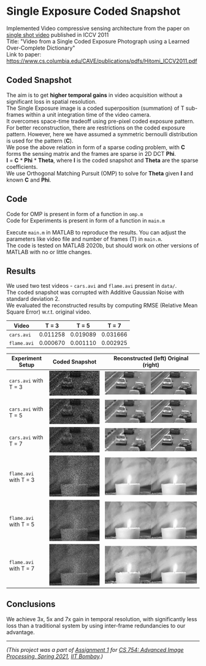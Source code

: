 # Single Exposure Coded Snapshot

Implemented Video compressive sensing architecture from the paper on [single shot video](https://www.cs.columbia.edu/CAVE/projects/single_shot_video/) published in ICCV 2011  
Title: "Video from a Single Coded Exposure Photograph using a Learned Over-Complete Dictionary"  
Link to paper: https://www.cs.columbia.edu/CAVE/publications/pdfs/Hitomi_ICCV2011.pdf

## Coded Snapshot

The aim is to get **higher temporal gains** in video acquisition without a significant loss in spatial resolution.  
The Single Exposure image is a coded superposition (summation) of T sub-frames within a unit integration time of the video camera.  
It overcomes space-time tradeoff using pre-pixel coded exposure pattern.  
For better reconstruction, there are restrictions on the coded exposure pattern. However, here we have assumed a symmetric bernoulli distribution is used for the pattern (**C**).  
We pose the above relation in form of a sparse coding problem, with **C** forms the sensing matrix and the frames are sparse in 2D DCT **Phi**.  
**I** = **C** * **Phi** * **Theta**, where **I** is the coded snapshot and **Theta** are the sparse coefficients.  
We use Orthogonal Matching Pursuit (OMP) to solve for **Theta** given **I** and known **C** and **Phi**.

## Code

Code for OMP is present in form of a function in `omp.m`  
Code for Experiments is present in form of a function in `main.m`

Execute `main.m` in MATLAB to reproduce the results. You can adjust the parameters like video file and number of frames (T) in `main.m`.  
The code is tested on MATLAB 2020b, but should work on other versions of MATLAB with no or little changes.

## Results

We used two test videos - `cars.avi` and `flame.avi` present in `data/`.  
The coded snapshot was corrupted with Additive Gaussian Noise with standard deviation 2.  
We evaluated the reconstructed results by computing RMSE (Relative Mean Square Error) w.r.t. original video.

|    Video    |   T = 3  |   T = 5  |   T = 7  |
| ----------- | -------- | -------- | -------- |
|  `cars.avi` | 0.011258 | 0.019089 | 0.031666 |
| `flame.avi` | 0.000670 | 0.001110 | 0.002925 |

Experiment Setup | Coded Snapshot | Reconstructed (left) Original (right)
--- | --- | ---
`cars.avi` with T = 3 | ![Coded Snapshot](results/cars_3_coded_snapshot.jpg "Coded Snapshot") | ![Reconstructed (left) Original (right)](results/cars_3.gif "Reconstructed (left) Original (right)")
`cars.avi` with T = 5 | ![Coded Snapshot](results/cars_5_coded_snapshot.jpg "Coded Snapshot") | ![Reconstructed (left) Original (right)](results/cars_5.gif "Reconstructed (left) Original (right)")
`cars.avi` with T = 7 | ![Coded Snapshot](results/cars_7_coded_snapshot.jpg "Coded Snapshot") | ![Reconstructed (left) Original (right)](results/cars_7.gif "Reconstructed (left) Original (right)")
`flame.avi` with T = 3 | ![Coded Snapshot](results/flame_3_coded_snapshot.jpg "Coded Snapshot") | ![Reconstructed (left) Original (right)](results/flame_3.gif "Reconstructed (left) Original (right)")
`flame.avi` with T = 5 | ![Coded Snapshot](results/flame_5_coded_snapshot.jpg "Coded Snapshot") | ![Reconstructed (left) Original (right)](results/flame_5.gif "Reconstructed (left) Original (right)")
`flame.avi` with T = 7 | ![Coded Snapshot](results/flame_7_coded_snapshot.jpg "Coded Snapshot") | ![Reconstructed (left) Original (right)](results/flame_7.gif "Reconstructed (left) Original (right)")

## Conclusions

We achieve 3x, 5x and 7x gain in temporal resolution, with significantly less loss than a traditional system by using inter-frame redundancies to our advantage.

---

*(This project was a part of [Assignment 1](https://github.com/devansh-dvj/CS754-Assignment-1) for [CS 754: Advanced Image Processing, Spring 2021](https://www.cse.iitb.ac.in/~ajitvr/CS754_Spring2021/), [IIT Bombay](https://www.iitb.ac.in/).)*
